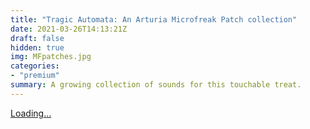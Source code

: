 ```yaml
---
title: "Tragic Automata: An Arturia Microfreak Patch collection"
date: 2021-03-26T14:13:21Z
draft: false
hidden: true
img: MFpatches.jpg
categories: 
- "premium"
summary: A growing collection of sounds for this touchable treat.
---
```

<script src="https://gumroad.com/js/gumroad-embed.js"></script>
<div class="gumroad-product-embed"><a href="https://gumroad.com/l/YhrjX">Loading...</a></div>